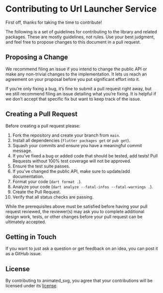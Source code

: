 # Contributing to Url Launcher Service

First off, thanks for taking the time to contribute!

The following is a set of guidelines for contributing to the library and related packages. These are mostly guidelines, not rules. Use your best judgment, and feel free to propose changes to this document in a pull request.

## Proposing a Change

We recommend filing an issue if you intend to change the public API or make any non-trivial changes to the implementation. It lets us reach an agreement on your proposal before you put significant effort into it.

If you’re only fixing a bug, it’s fine to submit a pull request right away, but we still recommend filing an issue detailing what you’re fixing. It is helpful if we don’t accept that specific fix but want to keep track of the issue.

## Creating a Pull Request

Before creating a pull request please:

1. Fork the repository and create your branch from `main`.
1. Install all dependencies (`flutter packages get` or `pub get`).
1. Squash your commits and ensure you have a meaningful commit message.
1. If you’ve fixed a bug or added code that should be tested, add tests!
   Pull Requests without 100% test coverage will not be approved.
1. Ensure the test suite passes.
1. If you've changed the public API, make sure to update/add documentation.
1. Format your code (`dart format .`).
1. Analyze your code (`dart analyze --fatal-infos --fatal-warnings .`).
1. Create the Pull Request.
1. Verify that all status checks are passing.

While the prerequisites above must be satisfied before having your pull request reviewed, the reviewer(s) may ask you to complete additional design work, tests, or other changes before your pull request can be ultimately accepted.

## Getting in Touch

If you want to just ask a question or get feedback on an idea, you can post it as a GitHub issue.

## License

By contributing to animated_svg, you agree that your contributions will be licensed under its [license](LICENSE).